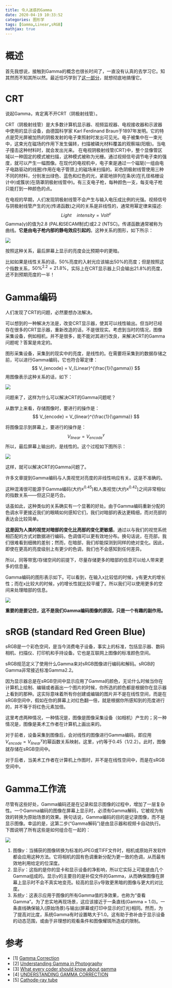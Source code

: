 ```yaml
---
title: 令人迷惑的Gamma
date: 2020-04-19 10:33:52
categories: 图形学
tags: [Gamma,Linear,sRGB]
mathjax: true
---
```


# 概述

首先我想说，接触到Gamma的概念也很长时间了，一直没有认真的去学习它。知其然而不知其所以然。最近恰巧学到了[这一部分](https://learnopengl-cn.github.io/05%20Advanced%20Lighting/02%20Gamma%20Correction/)，就想彻底地搞懂它。<!--more-->

# CRT

说起Gamma，肯定离不开CRT（阴极射线管）。

CRT（阴极射线管）是大多数计算机显示器、视频监视器、电视接收器和示波器中使用的显示设备，由德国科学家    Karl Ferdinand Braun于1897年发明。它的特点是荧光屏被加热的阴极发射的电子束照射时发出可见光。电子被集中在一束光中，这束光在磁场的作用下发生偏转，扫描被磷光材料覆盖的观察端(阳极)。当电子撞击这种材料时，就会发出光来。
在电视阴极射线管(CRT)中，整个显像管区域以一种固定的模式被扫描，这种模式被称为光栅。通过视频信号调节电子束的强度，就可以产生一幅图像。在现代的电视机中，电子束是通过一个磁轭(一组由电子电路驱动的线圈)作用在电子管颈上的磁场来扫描的。彩色阴极射线管使用三种不同的材料，分别发出绿色、蓝色和红色的光，紧密地排列在条状(在孔径格栅设计中)或簇状(在荫罩阴极射线管中)。有三支电子枪，每种颜色一支，每支电子枪只能打到一种颜色的点。

在电视的早期，人们发现阴极射线管不会产生与输入电压成比例的光强。视频信号与阴极射线管产生的光(传递函数)之间的关系是非线性的，通常用幂定律来描述:
$$
Light \quad intensity = Volt^{\gamma}
$$
Gamma(γ)的值为2.8 (PAL和SECAM制式)或2.2 (NTSC)。传递函数通常被称为曲线。**它是由电子枪内部的静电效应引起的**。这种关系的图形，如下所示：

![](https://cdn.jsdelivr.net/gh/bzyzhang/ImgHosting//img/2020-4-19/20200420090445.jpg)

按照这种关系，最后屏幕上显示的亮度会比预期中的更暗。

比如如果是线性关系的话，50%亮度的入射光应该输出50%的亮度；但是按照这个指数关系，$50 \%^{2.2} = 21.8 \%$，实际上在CRT显示器上只会输出21.8%的亮度，还不到预期亮度的一半！

# Gamma编码

人们发现了CRT的问题，必然要想办法解决。

可以想到的一种解决方法是，改变CRT显示器，使其可以线性输出。但当时已经存在很多的CRT显示器，重新改造的话，不是很现实。考虑到当时的情况，图像采集设备，例如相机，并不是很多，能不能对其进行改良，来解决CRT的Gamma问题呢？答案是肯定的。

图形采集设备，采集到的现实中的亮度，是线性的。在需要将采集到的数据存储之前，可以进行Gamma编码，它也符合幂定律：
$$
V_{encode} = V_{Linear}^{\frac{1}{\gamma}}
$$
用图像表示这种关系的话，如下：

![](https://cdn.jsdelivr.net/gh/bzyzhang/ImgHosting//img/2020-4-19/20200420092149.jpg)

问题来了，这样为什么可以解决CRT的Gamma问题呢？

从数学上来看，存储图像时，要进行的操作是：
$$
V_{encode} = V_{linear}^{\frac{1}{\gamma}}
$$


将图像显示到屏幕上，要进行的操作是：
$$
V_{linear} = V_{encode}^{\gamma}
$$
所以，最后屏幕上输出的，是线性的。这个过程如下图所示：

![](https://cdn.jsdelivr.net/gh/bzyzhang/ImgHosting//img/2020-4-19/20200420091041.jpg)

这样，就可以解决CRT的Gamma问题了。

许多文章提到Gamma编码与人类视觉对亮度的非线性响应有关。这是不准确的。

这种混淆很可能源于Gamma编码(大约$x^{0.45}$)和人类视觉(大约$x^{0.42}$)之间非常相似的指数关系——但这只是巧合。

话虽如此，这种类似的关系确实有一个显著的好处。由于Gamma编码重新分配的色调水平更接近我们的眼睛如何感知它们，我们对暗部的表达更精细，而对亮部的表达会比较简单。

**这是因为人类的视觉对暗部的变化比亮部的变化更敏感**。通过以与我们的视觉系统相匹配的方式对数据进行编码，色调值可以更有效地分布。换句话说，在亮部，我们很难看到细微的差别；然而，在暗部，我们却能探测到同样的绝对变化。因此，即使在更高的亮度级别上有更少的色调，我们也不会感知到任何差异。

所以，同等带宽/存储空间的前提下，尽量存储更多的暗部的信息可以给人带来更多的信息量。

Gamma编码的图形表示如下。可以看到，在输入x比较低的时候，y有更大的增长性；而在x比较大的时候，y的增长性就比较平缓了。所以我们可以使用更多的空间来处理暗部的信息。

![](https://cdn.jsdelivr.net/gh/bzyzhang/ImgHosting//img/2020-4-19/20200420092149.jpg)

**重要的是要记住，这不是我们Gamma编码图像的原因，只是一个有趣的副作用。**

# sRGB (standard Red Green Blue) 

sRGB是一个彩色空间，是当今消费电子设备，事实上的标准，包括显示器、数码相机、扫描仪、打印机和手持设备。它也是互联网上图像的标准颜色空间。

sRGB规范定义了使用什么Gamma来对sRGB图像进行编码和解码。sRGB的Gamma非常接近标准Gamma2.2。

因为显示器总是在sRGB空间中显示应用了Gamma的颜色，无论什么时候当你在计算机上绘制、编辑或者画出一个图片的时候，你所选的颜色都是根据你在显示器上看到的那种。这实际意味着所有你创建或编辑的图片并不是在线性空间，而是在sRGB空间中，假如在你的屏幕上对红色翻一倍，就是根据你所感知到的亮度进行的，并不等于将红色元素加倍。

这里考虑两种情况，一种情况是，图像是图像采集设备（如相机）产生的；另一种情况是，图像是美术工作者在计算机上画出来的。

对于前者，设备采集到图像后，会对线性的图像进行Gamma编码，即应用$V_{encode} = V_{linear}^{\gamma}$的幂函数关系映射。这里，$\gamma$约等于0.45（$1/2.2$）。此时，图像就存储在sRGB空间中。

对于后者，当美术工作者在计算机上作图时，并不是在线性空间中，而是在sRGB空间中。

# Gamma工作流

尽管有这些好处，Gamma编码还是在记录和显示图像的过程中，增加了一层复杂性。一个Gamma编码的图像在屏幕上显示时，必须有Gamma解码，它被视为有效的转换为原始场景的效果。换句话说，Gamma编码的目的是记录图像，而不是显示图像。幸运的是，这第二步(“Gamma解码”)是由显示器和视频卡自动执行。下图说明了所有这些是如何组合在一起的：

![](https://cdn.jsdelivr.net/gh/bzyzhang/ImgHosting//img/2020-4-19/20200420091140.png)

1. 图像$\gamma$：当捕获的图像转换为标准的JPEG或TIFF文件时，相机或原始开发软件都会应用这种方法。它将相机的固有色调重新分配为更一致的色调，从而最有效地利用给定的位深度。
2. 显示$\gamma$：这指的是你的显卡和显示设备的净影响，所以它实际上可能是由几个Gamma组成的。显示$\gamma$的主要目的是补偿文件的Gamma，从而确保图像在屏幕上显示时不会不真实地变亮。较高的显示$\gamma$导致更黑暗的图像与更大的对比度。
3. 系统$\gamma$：这表示应用于图像的所有Gamma值的净效果，也称为“查看Gamma”。为了忠实地再现场景，这应该接近于一条直线(Gamma = 1.0)。一条直线确保输入(原始场景)与输出(屏幕或打印中显示的灯光)相同。然而，为了提高对比度，系统Gamma有时设置略大于1.0。这有助于弥补由于显示设备的动态范围，或由于非理想的观看条件和图像耀斑所造成的限制。

# 参考

- [1] [Gamma Correction](https://learnopengl.com/Advanced-Lighting/Gamma-Correction)
- [2] [Understanding Gamma in Photography](https://www.japanistry.com/understanding-gamma-in-photography/)
- [3] [What every coder should know about gamma](http://blog.johnnovak.net/2016/09/21/what-every-coder-should-know-about-gamma/)
- [4] [UNDERSTANDING GAMMA CORRECTION](https://www.cambridgeincolour.com/tutorials/gamma-correction.htm)
- [5] [Cathode-ray tube](https://en.wikipedia.org/wiki/Cathode-ray_tube)